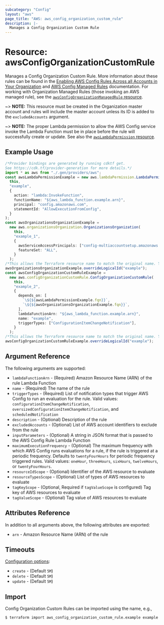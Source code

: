 ```yaml
---
subcategory: "Config"
layout: "aws"
page_title: "AWS: aws_config_organization_custom_rule"
description: |-
  Manages a Config Organization Custom Rule
---
```


# Resource: awsConfigOrganizationCustomRule

Manages a Config Organization Custom Rule. More information about these rules can be found in the [Enabling AWS Config Rules Across all Accounts in Your Organization](https://docs.aws.amazon.com/config/latest/developerguide/config-rule-multi-account-deployment.html) and [AWS Config Managed Rules](https://docs.aws.amazon.com/config/latest/developerguide/evaluate-config_use-managed-rules.html) documentation. For working with Organization Managed Rules (those invoking an AWS managed rule), see the [`awsConfigOrganizationManagedRule` resource](/docs/providers/aws/r/config_organization_managed_rule.html).

\~> **NOTE:** This resource must be created in the Organization master account and rules will include the master account unless its ID is added to the `excludedAccounts` argument.

\~> **NOTE:** The proper Lambda permission to allow the AWS Config service invoke the Lambda Function must be in place before the rule will successfully create or update. See also the [`awsLambdaPermission` resource](/docs/providers/aws/r/lambda_permission.html).

## Example Usage

```typescript
/*Provider bindings are generated by running cdktf get.
See https://cdk.tf/provider-generation for more details.*/
import * as aws from "./.gen/providers/aws";
const awsLambdaPermissionExample = new aws.lambdaPermission.LambdaPermission(
  this,
  "example",
  {
    action: "lambda:InvokeFunction",
    functionName: "${aws_lambda_function.example.arn}",
    principal: "config.amazonaws.com",
    statementId: "AllowExecutionFromConfig",
  }
);
const awsOrganizationsOrganizationExample =
  new aws.organizationsOrganization.OrganizationsOrganization(
    this,
    "example_1",
    {
      awsServiceAccessPrincipals: ["config-multiaccountsetup.amazonaws.com"],
      featureSet: "ALL",
    }
  );
/*This allows the Terraform resource name to match the original name. You can remove the call if you don't need them to match.*/
awsOrganizationsOrganizationExample.overrideLogicalId("example");
const awsConfigOrganizationCustomRuleExample =
  new aws.configOrganizationCustomRule.ConfigOrganizationCustomRule(
    this,
    "example_2",
    {
      depends_on: [
        `\${${awsLambdaPermissionExample.fqn}}`,
        `\${${awsOrganizationsOrganizationExample.fqn}}`,
      ],
      lambdaFunctionArn: "${aws_lambda_function.example.arn}",
      name: "example",
      triggerTypes: ["ConfigurationItemChangeNotification"],
    }
  );
/*This allows the Terraform resource name to match the original name. You can remove the call if you don't need them to match.*/
awsConfigOrganizationCustomRuleExample.overrideLogicalId("example");

```

## Argument Reference

The following arguments are supported:

* `lambdaFunctionArn` - (Required) Amazon Resource Name (ARN) of the rule Lambda Function
* `name` - (Required) The name of the rule
* `triggerTypes` - (Required) List of notification types that trigger AWS Config to run an evaluation for the rule. Valid values: `configurationItemChangeNotification`, `oversizedConfigurationItemChangeNotification`, and `scheduledNotification`
* `description` - (Optional) Description of the rule
* `excludedAccounts` - (Optional) List of AWS account identifiers to exclude from the rule
* `inputParameters` - (Optional) A string in JSON format that is passed to the AWS Config Rule Lambda Function
* `maximumExecutionFrequency` - (Optional) The maximum frequency with which AWS Config runs evaluations for a rule, if the rule is triggered at a periodic frequency. Defaults to `twentyFourHours` for periodic frequency triggered rules. Valid values: `oneHour`, `threeHours`, `sixHours`, `twelveHours`, or `twentyFourHours`.
* `resourceIdScope` - (Optional) Identifier of the AWS resource to evaluate
* `resourceTypesScope` - (Optional) List of types of AWS resources to evaluate
* `tagKeyScope` - (Optional, Required if `tagValueScope` is configured) Tag key of AWS resources to evaluate
* `tagValueScope` - (Optional) Tag value of AWS resources to evaluate

## Attributes Reference

In addition to all arguments above, the following attributes are exported:

* `arn` - Amazon Resource Name (ARN) of the rule

## Timeouts

[Configuration options](https://developer.hashicorp.com/terraform/language/resources/syntax#operation-timeouts):

* `create` - (Default `5M`)
* `delete` - (Default `5M`)
* `update` - (Default `5M`)

## Import

Config Organization Custom Rules can be imported using the name, e.g.,

```console
$ terraform import aws_config_organization_custom_rule.example example
```
